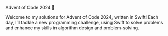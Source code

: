 Advent of Code 2024 🎄

Welcome to my solutions for Advent of Code 2024, written in Swift! Each day, I’ll tackle a new programming challenge, using Swift to solve problems and enhance my skills in algorithm design and problem-solving.
